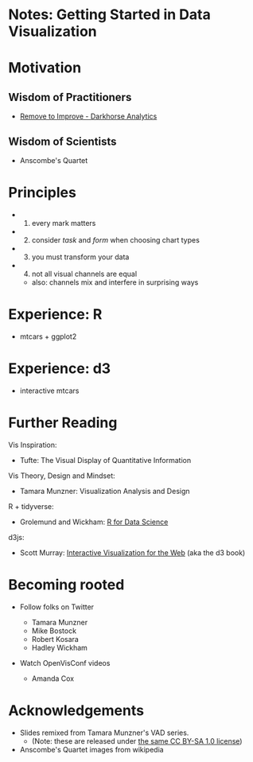 # Notes: Getting Started in Data Visualization

# Motivation

## Wisdom of Practitioners

- [Remove to Improve - Darkhorse Analytics](https://speakerdeck.com/cherdarchuk/remove-to-improve-the-data-ink-ratio)

## Wisdom of Scientists

- Anscombe's Quartet

# Principles

- 1) every mark matters
- 2) consider *task* and *form* when choosing chart types
- 3) you must transform your data
- 4) not all visual channels are equal
    - also: channels mix and interfere in surprising ways

# Experience: R

- mtcars + ggplot2

# Experience: d3

- interactive mtcars

# Further Reading

Vis Inspiration:
- Tufte: The Visual Display of Quantitative Information

Vis Theory, Design and Mindset:
- Tamara Munzner: Visualization Analysis and Design

R + tidyverse:
- Grolemund and Wickham: [R for Data Science](http://r4ds.had.co.nz/)

d3js:
- Scott Murray: [Interactive Visualization for the Web](http://alignedleft.com/work/d3-book) (aka the d3 book)

# Becoming rooted

- Follow folks on Twitter
  - Tamara Munzner
  - Mike Bostock
  - Robert Kosara
  - Hadley Wickham

- Watch OpenVisConf videos
  - Amanda Cox

# Acknowledgements

- Slides remixed from Tamara Munzner's VAD series.
    - (Note: these are released under [the same CC BY-SA 1.0 license](https://creativecommons.org/licenses/by-sa/1.0/))
- Anscombe's Quartet images from wikipedia


